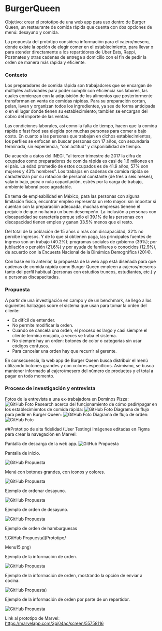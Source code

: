 # BurgerQueen

Objetivo: crear el prototipo de una web app para uso dentro de Burger Queen, un restaurante de comida rápida que cuenta con dos opciones de menú: desayuno y comida. 

La propuesta del prototipo considera información para el cajero/mesero, donde existe la opción de elegir comer en el establecimiento, para llevar o para atender directamente a los repartidores de Uber Eats, Rappi, Postmates y otras cadenas de entrega a domicilio con el fin de pedir la orden de manera más rápida y eficiente.

### Contexto

Los preparadores de comida rápida son trabajadores que se encargan de múltiples actividades para poder cumplir con eficiencia sus labores, las cuales comienzan con la adquisición de los alimentos que posteriormente transforman en venta de comidas rápidas. Para su preparación cortan, pelan, lavan y organizan todos los ingredientes, ya sea de forma anticipada o en el lugar donde tienen su establecimiento; también se encargan del cobro del importe de las ventas.

Las condiciones laborales, así como la falta de tiempo, hacen que la comida rápida o fast food sea elegida por muchas personas para comer a bajo costo. En cuanto a las personas que trabajan en dichos establecimientos, los perfiles se enfocan en buscar personas con 17 años, con secundaria terminada, sin experiencia, "con actitud" y disponibilidad de tiempo.

De acuerdo a datos del INEGI, "al tercer trimestre de 2017 la cifra de ocupados como preparadores de comida rápida es casi de 1.6 millones en el país. La edad promedio de estos ocupados es de 41.9 años; 57% son mujeres y 43% hombres". Los trabajos en cadenas de comida rápida se caracterizan por su rotación de personal constante (de tres a seis meses), salario bajo, poca o nula capacitación, estrés por la carga de trabajo, ambiente laboral poco agradable.

En tema de empleabilidad en México, para las personas con alguna limitación física, encontrar empleo representa un reto mayor: sin importar si cuentan con la preparación adecuada, muchas empresas tienene el prejuicio de que no habrá un buen desempeño. La inclusión a personas con discapacidad se caracteria porque sólo el 39.1% de las personas con discapacidad tienen empleo y ganan 33.5% menos que el resto.

Del total de la población de 15 años o más con discapacidad, 32% no percibe ingresos. Y de lo que sí obtienen paga, las principales fuentes de ingreso son un trabajo (40.2%); programas sociales de gobierno (39%); por jubilación o pensión (21.6%) y por ayuda de familiares o conocidos (12.9%), de acuerdo con la Encuesta Nacional de la Dinámica Demográfica (2014).

Con base en lo anterior, la propuesta de la web app está diseñada para que cadenas de comida rápida como Burger Queen empleen a cajeros/meseros tanto del perfil habitual (personas con estudios truncos, estudiantes, etc.) y a personas discapacitadas.

### Propuesta

A partir de una investigación en campo y de un benchmark, se llegó a los siguientes hallazgos sobre el sistema que usan para tomar la orden del cliente:

 * Es difícil de entender.
 * No permite modificar la orden. 
 * Cuando se cancela una orden, el proceso es largo y casi siempre el cliente termina enojado, a veces se traba el sistema.
 * No siempre hay un orden: botones de color o categorías sin usar códigos confusos.
 * Para cancelar una orden hay que recurrir al gerente.

En consecuencia, la web app de Burger Queen busca distribuir el menú utilizando botones grandes y con colores específicos. Asimismo, se busca mantener informado al cajero/mesero del número de productos y el total a pagar en todo momento.

### Proceso de investigación y entrevista

Fotos de la entrevista a una ex-trabajadora en Dominos Pizza: 
![GitHub Foto](Fotos/entrevista.jpg)
Research acerca del funcionamiento de cómo pedir/pagar en los establecimientos de comida rápida:
![GitHub Foto](Fotos/research.jpg)
Diagrama de flujo para pedir en Burger Queen:
![GitHub Foto](Fotos/flujo.jpg)
Diagrama de flujo de orden:
![GitHub Foto](BurgerQueenEvidencias/diagrama.png)

##Prototipo de alta fidelidad (User Testing)
Imágenes editadas en Figma para crear la navegación en Marvel:

Pantalla de descarga de la web app.
![GitHub Propuesta](Prototipo/Group.png)

Pantalla de inicio.

![GitHub Propuesta](Prototipo/Inicio.png)

Menú con botones grandes, con íconos y colores.

![GitHub Propuesta](Prototipo/Menú1.png)

Ejemplo de ordenar desayuno.

![GitHub Propuesta](Prototipo/Menú3.png)

Ejemplo de orden de desayuno.

![GitHub Propuesta](Prototipo/Menú6.png)

Ejemplo de orden de hamburguesas

![GitHub Propuesta](Prototipo/

Menu15.png)

Ejemplo de la información de orden.

![GitHub Propuesta](Prototipo/info3.png)

Ejemplo de la información de orden, mostrando la opción de enviar a cocina.

![GitHub Propuesta](Prototipo/info5.png))

Ejemplo de la información de orden por parte de un repartidor.

![GitHub Propuesta](Prototipo/info4.png)

Link al prototipo de Marvel: https://marvelapp.com/3gj04ac/screen/55758116 






